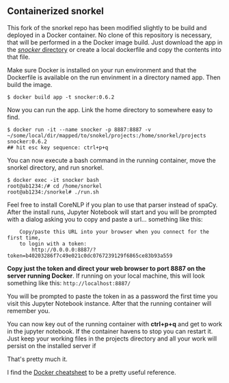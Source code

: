 ## Containerized snorkel
This fork of the snorkel repo has been modified slightly to be build and deployed in a Docker container. No clone of this repository is necessary, that will be performed in a the Docker image build. Just download the app in the [*snocker* directory](https://github.com/HazyResearch/snorkel/tree/master/snocker) or create a local dockerfile and copy the contents into that file.

Make sure Docker is installed on your run environment and that the Dockerfile is available on the run envinment in a directory named app. Then build the image.

```
$ docker build app -t snocker:0.6.2
```

Now you can run the app. Link the home directory to somewhere easy to find.

```
$ docker run -it --name snocker -p 8887:8887 -v ~/some/local/dir/mapped/to/snokel/projects:/home/snorkel/projects snocker:0.6.2
## hit esc key sequence: ctrl+p+q
```

You can now execute a bash command in the running container, move the snorkel directory, and run snorkel.

```
$ docker exec -it snocker bash
root@ab1234:/# cd /home/snorkel
root@ab1234:/snorkel# ./run.sh
```

Feel free to install CoreNLP if you plan to use that parser instead of spaCy. After the install runs, Jupyter Notebook will start and you will be prompted with a dialog asking you to copy and paste a url... something like this:

```
    Copy/paste this URL into your browser when you connect for the first time,
    to login with a token:
        http://0.0.0.0:8887/?token=b40203286f7c49e021c0dc0767239129f6865ce83b93a559
```

**Copy just the token and direct your web browser to port 8887 on the server running Docker**. If running on your local machine, this will look something like this: `http://localhost:8887/`

You will be prompted to paste the token in as a password the first time you visit this Jupyter Notebook instance. After that the running container will remember you.

You can now key out of the running container with **ctrl+p+q** and get to work in the jupyter notebook. If the container havens to stop you can restart it. Just keep your working files in the projects directory and all your work will persist on the installed server if

That's pretty much it.

I find the [Docker cheatsheet](https://www.docker.com/sites/default/files/Docker_CheatSheet_08.09.2016_0.pdf) to be a pretty useful reference.

